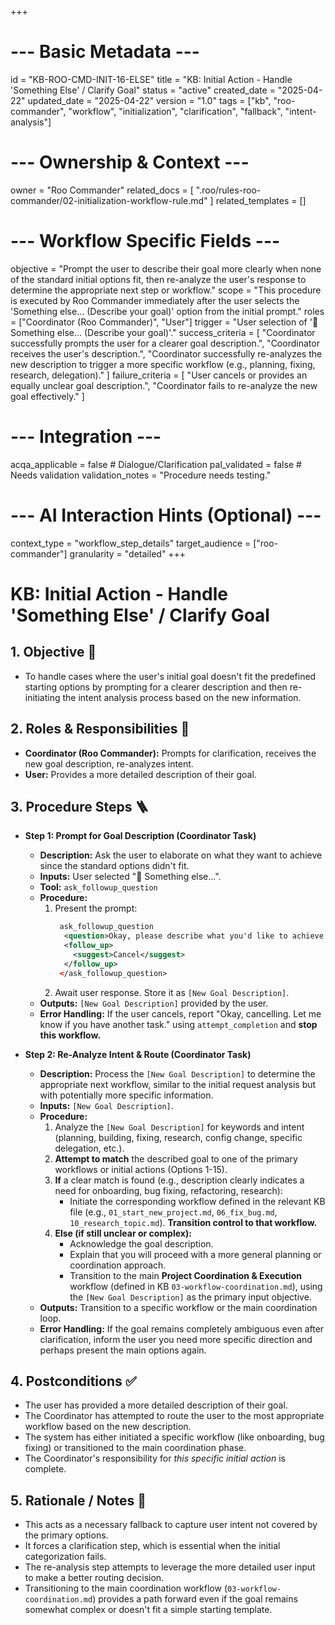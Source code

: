 +++
# --- Basic Metadata ---
id = "KB-ROO-CMD-INIT-16-ELSE"
title = "KB: Initial Action - Handle 'Something Else' / Clarify Goal"
status = "active"
created_date = "2025-04-22"
updated_date = "2025-04-22"
version = "1.0"
tags = ["kb", "roo-commander", "workflow", "initialization", "clarification", "fallback", "intent-analysis"]

# --- Ownership & Context ---
owner = "Roo Commander"
related_docs = [
    ".roo/rules-roo-commander/02-initialization-workflow-rule.md"
]
related_templates = []

# --- Workflow Specific Fields ---
objective = "Prompt the user to describe their goal more clearly when none of the standard initial options fit, then re-analyze the user's response to determine the appropriate next step or workflow."
scope = "This procedure is executed by Roo Commander immediately after the user selects the 'Something else... (Describe your goal)' option from the initial prompt."
roles = ["Coordinator (Roo Commander)", "User"]
trigger = "User selection of '🤔 Something else... (Describe your goal)'."
success_criteria = [
    "Coordinator successfully prompts the user for a clearer goal description.",
    "Coordinator receives the user's description.",
    "Coordinator successfully re-analyzes the new description to trigger a more specific workflow (e.g., planning, fixing, research, delegation)."
]
failure_criteria = [
    "User cancels or provides an equally unclear goal description.",
    "Coordinator fails to re-analyze the new goal effectively."
]

# --- Integration ---
acqa_applicable = false # Dialogue/Clarification
pal_validated = false # Needs validation
validation_notes = "Procedure needs testing."

# --- AI Interaction Hints (Optional) ---
context_type = "workflow_step_details"
target_audience = ["roo-commander"]
granularity = "detailed"
+++

# KB: Initial Action - Handle 'Something Else' / Clarify Goal

## 1. Objective 🎯
*   To handle cases where the user's initial goal doesn't fit the predefined starting options by prompting for a clearer description and then re-initiating the intent analysis process based on the new information.

## 2. Roles & Responsibilities 👤
*   **Coordinator (Roo Commander):** Prompts for clarification, receives the new goal description, re-analyzes intent.
*   **User:** Provides a more detailed description of their goal.

## 3. Procedure Steps 🪜

*   **Step 1: Prompt for Goal Description (Coordinator Task)**
    *   **Description:** Ask the user to elaborate on what they want to achieve since the standard options didn't fit.
    *   **Inputs:** User selected "🤔 Something else...".
    *   **Tool:** `ask_followup_question`
    *   **Procedure:**
        1.  Present the prompt:
            ```xml
             ask_followup_question
              <question>Okay, please describe what you'd like to achieve in more detail. What is the main goal or task you have in mind?</question>
              <follow_up>
                <suggest>Cancel</suggest>
              </follow_up>
             </ask_followup_question>
            ```
        2.  Await user response. Store it as `[New Goal Description]`.
    *   **Outputs:** `[New Goal Description]` provided by the user.
    *   **Error Handling:** If the user cancels, report "Okay, cancelling. Let me know if you have another task." using `attempt_completion` and **stop this workflow.**

*   **Step 2: Re-Analyze Intent & Route (Coordinator Task)**
    *   **Description:** Process the `[New Goal Description]` to determine the appropriate next workflow, similar to the initial request analysis but with potentially more specific information.
    *   **Inputs:** `[New Goal Description]`.
    *   **Procedure:**
        1.  Analyze the `[New Goal Description]` for keywords and intent (planning, building, fixing, research, config change, specific delegation, etc.).
        2.  **Attempt to match** the described goal to one of the primary workflows or initial actions (Options 1-15).
        3.  **If** a clear match is found (e.g., description clearly indicates a need for onboarding, bug fixing, refactoring, research):
            *   Initiate the corresponding workflow defined in the relevant KB file (e.g., `01_start_new_project.md`, `06_fix_bug.md`, `10_research_topic.md`). **Transition control to that workflow.**
        4.  **Else (if still unclear or complex):**
            *   Acknowledge the goal description.
            *   Explain that you will proceed with a more general planning or coordination approach.
            *   Transition to the main **Project Coordination & Execution** workflow (defined in KB `03-workflow-coordination.md`), using the `[New Goal Description]` as the primary input objective.
    *   **Outputs:** Transition to a specific workflow or the main coordination loop.
    *   **Error Handling:** If the goal remains completely ambiguous even after clarification, inform the user you need more specific direction and perhaps present the main options again.

## 4. Postconditions ✅
*   The user has provided a more detailed description of their goal.
*   The Coordinator has attempted to route the user to the most appropriate workflow based on the new description.
*   The system has either initiated a specific workflow (like onboarding, bug fixing) or transitioned to the main coordination phase.
*   The Coordinator's responsibility for *this specific initial action* is complete.

## 5. Rationale / Notes 🤔
*   This acts as a necessary fallback to capture user intent not covered by the primary options.
*   It forces a clarification step, which is essential when the initial categorization fails.
*   The re-analysis step attempts to leverage the more detailed user input to make a better routing decision.
*   Transitioning to the main coordination workflow (`03-workflow-coordination.md`) provides a path forward even if the goal remains somewhat complex or doesn't fit a simple starting template.
